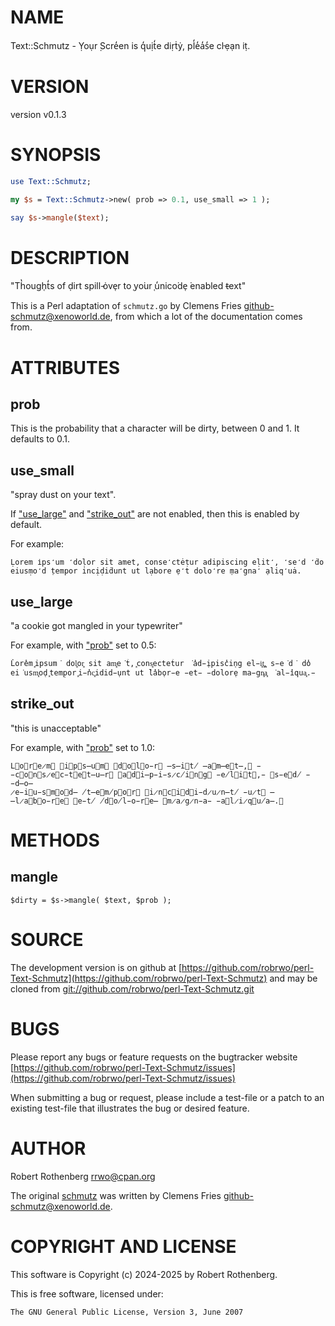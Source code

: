 # NAME

Text::Schmutz - Ỵoụr ̣Scre̒en is q̒uịt̒e di̇ṛṫẏ, pl̒e̒a̒s̒e cl̇ẹạn i̇ṭ.

# VERSION

version v0.1.3

# SYNOPSIS

```perl
use Text::Schmutz;

my $s = Text::Schmutz->new( prob => 0.1, use_small => 1 );

say $s->mangle($text);
```

# DESCRIPTION

"Th̔ough̜t̒s of ḍirt spill ̵ȯve̜r to ̜yo͘ur ̜u̒nico͘de̜ ͘enabled t̵ext"

This is a Perl adaptation of `schmutz.go` by Clemens Fries <github-schmutz@xenoworld.de>, from which a lot of the
documentation comes from.

# ATTRIBUTES

## prob

This is the probability that a character will be dirty, between 0 and 1. It defaults to 0.1.

## use\_small

"spray dust on your text".

If ["use\_large"](#use_large) and ["strike\_out"](#strike_out) are not enabled, then this is enabled by default.

For example:

```
Ḷorem i̇ps̒um ̒doḷor sit amet, conse̒ctėṭur adipiscing eḷit̒, ̒se̒d ̒ḋo
eiusṃo̒d ̣tempor incịḍiḋunt ut lạbore ̣e̒t dolo̒re ̣ma̒gna̒ ̣aliq̒uȧ.
```

## use\_large

"a cookie got mangled in your typewriter"

For example, with ["prob"](#prob) set to 0.5:

```
L̔ore̔m ͓ipsum͘ dol͓or͓ sit am͓e͘t̔, ͓cons͓ectet̔ur ͘a̔d̵i̜pisc̔in̜g el̵i͓t͓,͓ s̵e͘d͘ do̔
ei͘usm͓od̜ ͓temp̜or ͓i̵n̔c͓idid̵u̜nt ut ̔la̔bo̜r̵e ̵et̵ ̵dolore̜ ma̵gn͓a͓ ͘al̵i̔qua͓.̵
```

## strike\_out

"this is unacceptable"

For example, with ["prob"](#prob) set to 1.0:

```
L⃫o⃓r⃫e̷m⃓ ⃒i⃥p⃓s̶u⃓m⃥ ⃫d⃒o⃥l⃒o̵r⃦ ̶s̶i⃫t̸ ̶a⃥m̶e⃒t̶,⃥ ̵c⃫o⃥n⃓s̷e⃓c̵t⃒e⃓t̶u̶r⃫ ⃥a⃒d⃥i̶p̵i̵s̷c̸i⃓n⃒g⃒ ̵e̸l⃦i⃓t⃒,̵ ⃥s̵e⃥d̸ ̵d̶o̶
̷e̵i⃥u̵s⃓m⃓o⃫d̶ ̸t̶e⃒m̸p⃓o⃦r⃒ ⃒i̷n⃥c⃫i⃓d⃥i̵d̷u̷n̶t̸ ̵u̷t⃥ ̶l̷a⃦b⃥o̵r⃓e⃒ ⃒e̵t̸ ̸d⃦o̸l̵o̵r⃓e̶ ⃒m̷a̷g̷n̵a̵ ̵a⃦l̷i̷q⃥u̸a̶.⃒
```

# METHODS

## mangle

```
$dirty = $s->mangle( $text, $prob );
```

# SOURCE

The development version is on github at [https://github.com/robrwo/perl-Text-Schmutz](https://github.com/robrwo/perl-Text-Schmutz)
and may be cloned from [git://github.com/robrwo/perl-Text-Schmutz.git](git://github.com/robrwo/perl-Text-Schmutz.git)

# BUGS

Please report any bugs or feature requests on the bugtracker website
[https://github.com/robrwo/perl-Text-Schmutz/issues](https://github.com/robrwo/perl-Text-Schmutz/issues)

When submitting a bug or request, please include a test-file or a
patch to an existing test-file that illustrates the bug or desired
feature.

# AUTHOR

Robert Rothenberg <rrwo@cpan.org>

The original [schmutz](https://github.com/githubert/schmutz) was written by Clemens Fries <github-schmutz@xenoworld.de>.

# COPYRIGHT AND LICENSE

This software is Copyright (c) 2024-2025 by Robert Rothenberg.

This is free software, licensed under:

```
The GNU General Public License, Version 3, June 2007
```
